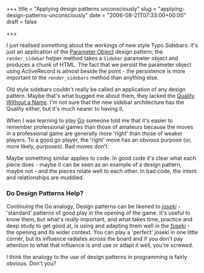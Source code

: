 +++
title = "Applying design patterns unconsciously"
slug = "applying-design-patterns-unconsciously"
date = "2006-08-21T07:33:00+00:00"
draft = false

+++

I just realised something about the workings of new style Typo Sidebars: it's just an application of the [Parameter Object](http://www.c2.com/cgi/wiki?ParameterObject) design pattern; the `render_sidebar` helper method takes a `Sidebar` parameter object and produces a chunk of HTML. The fact that we persist the parameter object using ActiveRecord is almost beside the point - the persistence is more important to the `render_sidebars` method than anything else.

Old style sidebars couldn't really be called an application of any design pattern. Maybe that's what bugged me about them, they lacked the [Quality Without a Name](/articles/2003/07/29/the-quality-without-a-name). I'm not sure that the new sidebar architecture has the Quality either, but it's much nearer to having it.

When I was learning to play [Go](http://en.wikipedia.org/wiki/Go) someone told me that it's easier to remember professional games than those of amateurs because the moves in a professional game are generally more 'right' than those of weaker players. To a good go player, the 'right' move has an obvious purpose (or, more likely, purposes). Bad moves don't.

Maybe something similar applies to code. In good code it's clear what each piece does - maybe it can be seen as an example of a design pattern, maybe not - and the pieces relate well to each other. In bad code, the intent and relationships are muddied.

### Do Design Patterns Help?

Continuing the Go analogy, Design patterns can be likened to [*joseki*](http://senseis.xmp.net/?Joseki) - 'standard' patterns of good play in the opening of the game. It's useful to know them, but what's *really* important, and what takes time, practice and deep study to get good at, is using and adapting them well in the [*fuseki*](http://senseis.xml.net/?Fuseki) - the opening and its wider context. You can play a 'perfect' joseki in one little corner, but its influence radiates across the board and if you don't pay attention to what that influence is and use or adapt it well, you're screwed.

I think the analogy to the use of design patterns in programming is fairly obvious. Don't you?
